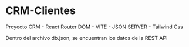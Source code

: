 # CRM-Clientes
Proyecto CRM - React Router DOM - VITE - JSON SERVER - Tailwind Css

Dentro del archivo db.json, se encuentran los datos de la REST API
